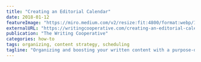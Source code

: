 ```yaml
---
title: "Creating an Editorial Calendar"
date: 2018-01-12
featureImage: "https://miro.medium.com/v2/resize:fit:4800/format:webp/1*AAZCTxmY9NfwKk2wJGjy3Q.jpeg"
externalURL: "https://writingcooperative.com/creating-an-editorial-calendar-c0c83ddbcc7c"
publication: "The Writing Cooperative"
categories: how-to
tags: organizing, content strategy, scheduling
tagline: "Organizing and boosting your written content with a purpose-driven schedule."
---
```

